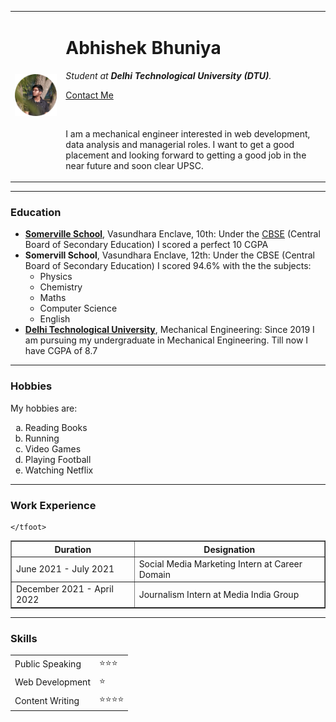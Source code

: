 <!DOCTYPE html>
<html lang="en" dir="ltr">

<head>
  <meta charset="utf-8">
  <title>Abhishek</title>
</head>

<body>
  <table cellspacing="20">
    <tr>
      <td><img src="Abhishek DP-modified.png" alt="Abhishek Bhuniya"></td>
      <td>
        <h1>Abhishek Bhuniya</h1>
        <p>
          <em>Student at <strong>Delhi Technological University (DTU)</strong>.</em>
        </p>
        <p><a href="contact.html">Contact Me</a></p>
        <br size="3" noshade>
        <p>
          I am a mechanical engineer interested in web development, data analysis and managerial roles. I want to get a good placement and looking forward to
          getting a good job in the near future and soon clear UPSC.
        </p>
      </td>
    </tr>
  </table>


  <hr size='3' noshade>
  <h3>Education</h3>
  <p>
  <ul>
    <li><strong><a href="https://somervillevasundhara.in/">Somerville School</a></strong>, Vasundhara Enclave, 10th: Under the <a href="https://www.cbse.gov.in/">CBSE</a> (Central Board of Secondary Education) I scored a perfect 10
      CGPA</li>
    <li><strong>Somervill School</strong>, Vasundhara Enclave, 12th: Under the CBSE (Central Board of Secondary Education) I scored 94.6% with the
      the subjects:
      <ul>
        <li>Physics</li>
        <li>Chemistry</li>
        <li>Maths</li>
        <li>Computer Science</li>
        <li>English</li>
      </ul>
    </li>
    <li><strong><a href="http://dtu.ac.in/">Delhi Technological University</a></strong>, Mechanical Engineering: Since 2019 I am pursuing my undergraduate in Mechanical Engineering. Till now I have
      CGPA of 8.7</li>
  </ul>
  </p>
  <hr size='3' noshade>
  <h3>Hobbies</h3>
  <p>My hobbies are:
  <ol type='a'>
    <li>Reading Books</li>
    <li>Running</li>
    <li>Video Games</li>
    <li>Playing Football</li>
    <li>Watching Netflix</li>
  </ol>
  </p>
  <hr size="3" noshade>
  <h3>Work Experience</h3>
  <table border="1">
    <thead>
      <tr>
        <th>Duration</th>
        <th>Designation</th>
      </tr>
    </thead>
    <tbody>
      <tr>
        <td>June 2021 - July 2021</td>
        <td>Social Media Marketing Intern at Career Domain</td>
      </tr>
      <tr>
        <td>December 2021 - April 2022</td>
        <td>Journalism Intern at Media India Group</td>
      </tr>
    </tbody>
    <tfoot>

    </tfoot>
  </table>
  <hr size="3" noshade>
  <h3>Skills</h3>
  <table cellspacing = "10px">
    <tr>
      <td>Public Speaking</td>
      <td>⭐⭐⭐</td>
    </tr>
    <tr>
      <td>Web Development</td>
      <td>⭐</td>
    </tr>
    <tr>
      <td>Content Writing</td>
      <td>⭐⭐⭐⭐</td>
    </tr>
  </table>
</body>

</html>
